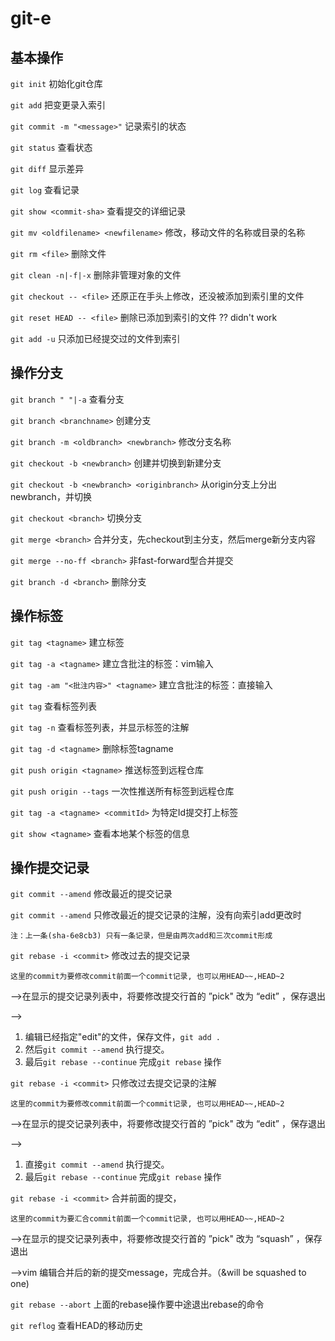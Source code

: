# git-e

## 基本操作

`git init`	初始化git仓库

`git add` 	把变更录入索引

`git commit -m "<message>"`	记录索引的状态

`git status`	查看状态

`git diff`	显示差异

`git log`	查看记录

`git show <commit-sha>`	查看提交的详细记录

`git mv <oldfilename> <newfilename>`	修改，移动文件的名称或目录的名称

`git rm <file>`	删除文件

`git clean -n|-f|-x`	删除非管理对象的文件

`git checkout -- <file>`	还原正在手头上修改，还没被添加到索引里的文件

`git reset HEAD -- <file>`	删除已添加到索引的文件 ?? didn't work

`git add -u` 	只添加已经提交过的文件到索引

## 操作分支

`git branch " "|-a`	查看分支

`git branch <branchname>`	创建分支

`git branch -m <oldbranch> <newbranch>`	修改分支名称

`git checkout -b <newbranch>` 创建并切换到新建分支

`git checkout -b <newbranch> <originbranch>` 从origin分支上分出newbranch，并切换

`git checkout <branch>`	切换分支

`git merge <branch>`	合并分支，先checkout到主分支，然后merge新分支内容

`git merge --no-ff <branch>`	非fast-forward型合并提交

`git branch -d <branch>`	删除分支

## 操作标签

`git tag <tagname>`	建立标签

`git tag -a <tagname>`	建立含批注的标签：vim输入

`git tag -am "<批注内容>" <tagname>`	建立含批注的标签：直接输入

`git tag`	查看标签列表

`git tag -n`	查看标签列表，并显示标签的注解

`git tag -d <tagname>`	删除标签tagname

`git push origin <tagname>`	推送标签到远程仓库

`git push origin --tags`	一次性推送所有标签到远程仓库

`git tag -a <tagname> <commitId>`	为特定Id提交打上标签

`git show <tagname>`	查看本地某个标签的信息

## 操作提交记录

`git commit --amend`	修改最近的提交记录

`git commit --amend`	只修改最近的提交记录的注解，没有向索引add更改时

`注：上一条(sha-6e8cb3) 只有一条记录，但是由两次add和三次commit形成`



`git rebase -i <commit>`	修改过去的提交记录

`这里的commit为要修改commit前面一个commit记录, 也可以用HEAD~~,HEAD~2`

-->在显示的提交记录列表中，将要修改提交行首的 ”pick" 改为 “edit” ，保存退出

-->

1. 编辑已经指定"edit"的文件，保存文件，`git add .`
2. 然后`git commit --amend` 执行提交。
3. 最后`git rebase --continue` 完成`git rebase` 操作



`git rebase -i <commit>`	只修改过去提交记录的注解

`这里的commit为要修改commit前面一个commit记录, 也可以用HEAD~~,HEAD~2`

-->在显示的提交记录列表中，将要修改提交行首的 ”pick" 改为 “edit” ，保存退出

-->

1. 直接`git commit --amend` 执行提交。
2. 最后`git rebase --continue` 完成`git rebase` 操作



`git rebase -i <commit>`	合并前面的提交，

`这里的commit为要汇合commit前面一个commit记录, 也可以用HEAD~~,HEAD~2`

-->在显示的提交记录列表中，将要修改提交行首的 ”pick" 改为 “squash” ，保存退出

-->vim 编辑合并后的新的提交message，完成合并。（&will be squashed to one)



`git rebase --abort`	上面的rebase操作要中途退出rebase的命令



`git reflog`	查看HEAD的移动历史
